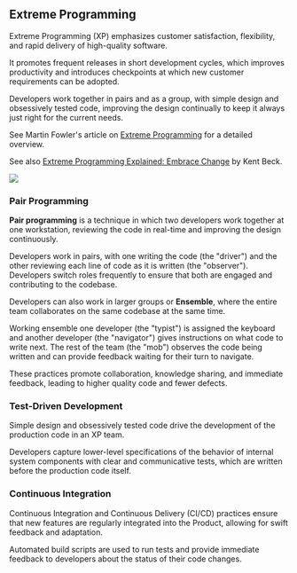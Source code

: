 ## Extreme Programming

Extreme Programming (XP) emphasizes customer satisfaction, flexibility, and rapid delivery of high-quality software.

It promotes frequent releases in short development cycles, which 
improves productivity and introduces checkpoints at which new customer requirements can be adopted.

Developers work together in pairs and as a group, with simple design and obsessively tested code, improving the design
continually to keep it always just right for the current needs.

See Martin Fowler's article on [Extreme Programming](https://martinfowler.com/bliki/ExtremeProgramming.html) for a detailed overview.

See also [Extreme Programming Explained: Embrace Change](https://www.amazon.com/Extreme-Programming-Explained-Embrace-Addison-Wesley/dp/0321278658) by Kent Beck.


![](embed:TestDrivenDevelopment)

### Pair Programming

**Pair programming** is a technique in which two developers work together at one workstation, reviewing the code in
real-time and improving the design continuously.

Developers work in pairs, with one writing the code (the "driver") and the other reviewing each line of code as it
is written (the "observer"). Developers switch roles frequently to ensure that both are engaged and contributing to the
codebase.

Developers can also work in larger groups or **Ensemble**, where the entire team collaborates on the same codebase at
the same time.

Working ensemble one developer (the "typist") is assigned the keyboard and another developer (the "navigator")
gives instructions on what code to write next. The rest of the team (the "mob") observes the code being written and can
provide feedback waiting for their turn to navigate.

These practices promote collaboration, knowledge sharing, and immediate feedback, leading to higher quality code and
fewer defects.

### Test-Driven Development

Simple design and obsessively tested code drive the development of the production code in an XP team.

Developers capture lower-level specifications of the behavior of internal system components with clear and 
communicative tests, which are written before the production code itself.


### Continuous Integration

Continuous Integration and Continuous Delivery (CI/CD) practices ensure that new features are regularly integrated into
the Product, allowing for swift feedback and adaptation.

Automated build scripts are used to run tests and provide immediate feedback to developers about the status of their
code changes.



